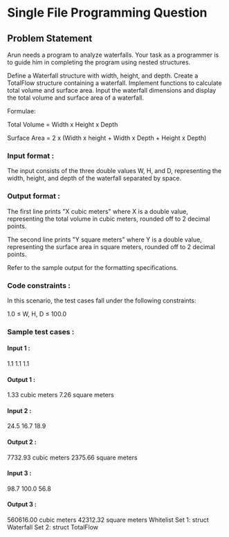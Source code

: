 # Single File Programming Question

## Problem Statement

Arun needs a program to analyze waterfalls. Your task as a programmer is to guide him in completing the program using nested structures.

Define a Waterfall structure with width, height, and depth. Create a TotalFlow structure containing a waterfall. Implement functions to calculate total volume and surface area. Input the waterfall dimensions and display the total volume and surface area of a waterfall.

Formulae:

Total Volume = Width x Height x Depth

Surface Area = 2 x (Width x height + Width x Depth + Height x Depth)

### Input format :

The input consists of the three double values W, H, and D, representing the width, height, and depth of the waterfall separated by space.

### Output format :

The first line prints "X cubic meters" where X is a double value, representing the total volume in cubic meters, rounded off to 2 decimal points.

The second line prints "Y square meters" where Y is a double value, representing the surface area in square meters, rounded off to 2 decimal points.

Refer to the sample output for the formatting specifications.

### Code constraints :

In this scenario, the test cases fall under the following constraints:

1.0 ≤ W, H, D ≤ 100.0

### Sample test cases :

#### Input 1 :

1.1 1.1 1.1

#### Output 1 :

1.33 cubic meters
7.26 square meters

#### Input 2 :

24.5 16.7 18.9

#### Output 2 :

7732.93 cubic meters
2375.66 square meters

#### Input 3 :

98.7 100.0 56.8

#### Output 3 :

560616.00 cubic meters
42312.32 square meters
Whitelist
Set 1:
struct Waterfall
Set 2:
struct TotalFlow
